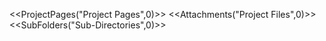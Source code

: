 <!-- --- 
title: _templates 
-->

<<ProjectPages("Project Pages",0)>> 
<<Attachments("Project Files",0)>> 
<<SubFolders("Sub-Directories",0)>>
